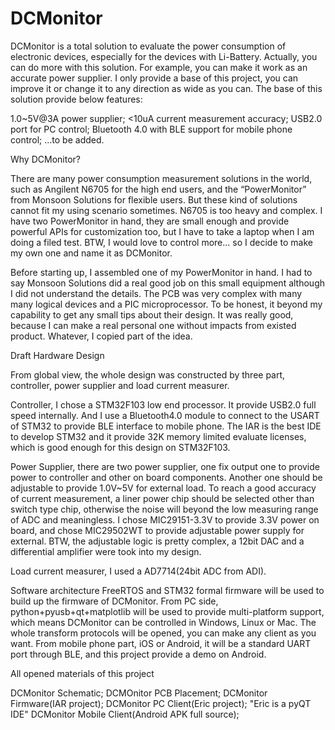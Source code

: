 DCMonitor
=========

DCMonitor is a total solution to evaluate the power consumption of electronic devices, especially for the devices with Li-Battery. Actually, you can do more with this solution. For example, you can make it work as an accurate power supplier. I only provide a base of this project, you can improve it or change it to any direction as wide as you can. The base of this solution provide below features:

  1.0~5V@3A power supplier;
  <10uA current measurement accuracy;
  USB2.0 port for PC control;
  Bluetooth 4.0 with BLE support for mobile phone control;
  ...to be added.
  
Why DCMonitor?

There are many power consumption measurement solutions in the world, such as Angilent N6705 for the high end users, and the “PowerMonitor” from Monsoon Solutions for flexible users. But these kind of solutions cannot fit my using scenario sometimes. N6705 is too heavy and complex. I have two PowerMonitor in hand, they are small enough and provide powerful APIs for customization too, but I have to take a laptop when I am doing a filed test. BTW, I would love to control more... so I decide to make my own one and name it as DCMonitor.

Before starting up, I assembled one of my PowerMonitor in hand. I had to say Monsoon Solutions did a real good job on this small equipment although I did not understand the details. The PCB was very complex with many many logical devices and a PIC microprocessor. To be honest, it beyond my capability to get any small tips about their design. It was really good, because I can make a real personal one without impacts from existed product. Whatever, I copied part of the idea.

Draft Hardware Design

From global view, the whole design was constructed by three part, controller, power supplier and load current measurer.

Controller, I chose a STM32F103 low end processor. It provide USB2.0 full speed internally. And I use a Bluetooth4.0 module to connect to the USART of STM32 to provide BLE interface to mobile phone. The IAR is the best IDE to develop STM32 and it provide 32K memory limited evaluate licenses, which is good enough for this design on STM32F103.

Power Supplier, there are two power supplier, one fix output one to provide power to controller and other on board components. Another one should be adjustable to provide 1.0V~5V for external load. To reach a good accuracy of current measurement, a liner power chip should be selected other than switch type chip, otherwise the noise will beyond the low measuring range of ADC and meaningless. I chose MIC29151-3.3V to provide 3.3V power on board, and chose MIC29502WT to provide adjustable power supply for external. BTW, the adjustable logic is pretty complex, a 12bit DAC and a differential amplifier were took into my design.

Load current measurer, I used a AD7714(24bit ADC from ADI).

Software architecture
FreeRTOS and STM32 formal firmware will be used to build up the firmware of DCMonitor. From PC side, python+pyusb+qt+matplotlib will be used to provide multi-platform support, which means DCMonitor can be controlled in Windows, Linux or Mac. The whole transform protocols will be opened, you can make any client as you want. From mobile phone part, iOS or Android, it will be a standard UART port through BLE, and this project provide a demo on Android.

All opened materials of this project

  DCMonitor Schematic;
  DCMOnitor PCB Placement;
  DCMonitor Firmware(IAR project);
  DCMonitor PC Client(Eric project); "Eric is a pyQT IDE"
  DCMonitor Mobile Client(Android APK full source);
